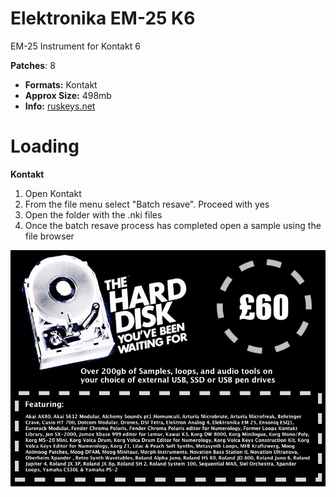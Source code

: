 # Elektronika EM-25 K6 

 EM-25 Instrument for Kontakt 6

  **Patches**: 8
-   **Formats:** Kontakt
-   **Approx Size:** 498mb
-   **Info:** [ruskeys.net](http://www.ruskeys.net/eng/base/electr25.php)

# Loading

****Kontakt****

1.  Open Kontakt
2. From the file menu select "Batch resave". Proceed with yes
3. Open the folder with the .nki files
4. Once the batch resave process has completed open a sample using the file browser


[
![Sample library disks](https://github.com/publicsamples/Public-Samples/raw/master/images/drives2.jpg?raw=true)
](https://gum.co/modularsamples-drives)
